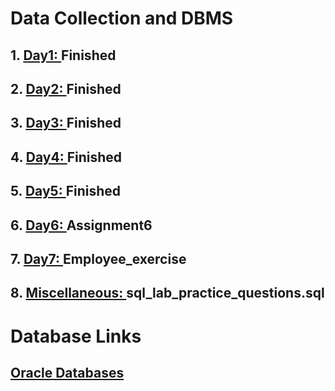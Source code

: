 # **Data Collection and DBMS**

  ## **1. [Day1: ](https://github.com/kushagrapatidar/DC_and_DBMS/tree/main/Day1)** Finished
  ## **2. [Day2: ](https://github.com/kushagrapatidar/DC_and_DBMS/tree/main/Day2)** Finished
  ## **3. [Day3: ](https://github.com/kushagrapatidar/DC_and_DBMS/tree/main/Day3)** Finished
  ## **4. [Day4: ](https://github.com/kushagrapatidar/DC_and_DBMS/tree/main/Day4)** Finished
  ## **5. [Day5: ](https://github.com/kushagrapatidar/DC_and_DBMS/tree/main/Day5)** Finished
  ## **6. [Day6: ](https://github.com/kushagrapatidar/DC_and_DBMS/tree/main/Day6)** Assignment6
  ## **7. [Day7: ](https://github.com/kushagrapatidar/DC_and_DBMS/tree/main/Day7)** Employee_exercise
  ## **8. [Miscellaneous: ](https://github.com/kushagrapatidar/DC_and_DBMS/tree/main/Miscellaneous)** sql_lab_practice_questions.sql

# **Database Links**
  ## **[Oracle Databases](https://livesql.oracle.com/ords/f?p=590:49::::RP,49:P49_TYPES:C)**
